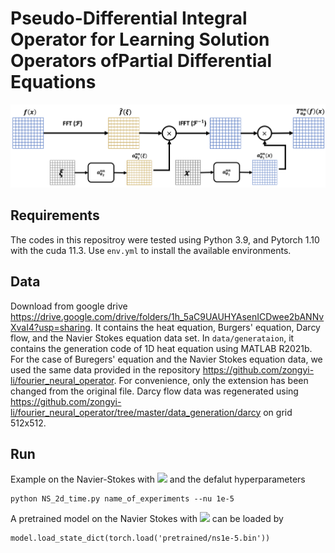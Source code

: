 # Pseudo-Differential Integral Operator for Learning Solution Operators ofPartial Differential Equations
![ex_screenshot](./img/diagram1.png)

## Requirements

The codes in this repositroy were tested using Python 3.9, and Pytorch 1.10 with the cuda 11.3. Use `env.yml` to  install the available environments. 

## Data


Download from google drive https://drive.google.com/drive/folders/1h_5aC9UAUHYAsenICDwee2bANNvXvaI4?usp=sharing. It contains the heat equation, Burgers' equation, Darcy flow, and the Navier Stokes equation data set. In `data/generataion`, it contains the generation code of 1D heat equation using MATLAB R2021b.  For the case of Buregers' equation and the Navier Stokes equation data, we used the same data provided in the repository https://github.com/zongyi-li/fourier_neural_operator. For convenience, only the extension has been changed from the original file. Darcy flow data was regenerated using https://github.com/zongyi-li/fourier_neural_operator/tree/master/data_generation/darcy on grid 512x512.

## Run

Example on the Navier-Stokes with <img src="https://render.githubusercontent.com/render/math?math=\nu=1e-5"> and the defalut hyperparameters
```
python NS_2d_time.py name_of_experiments --nu 1e-5
```
A pretrained model on the Navier Stokes with <img src="https://render.githubusercontent.com/render/math?math=\nu=1e-5"> can be loaded by
```
model.load_state_dict(torch.load('pretrained/ns1e-5.bin'))
```
